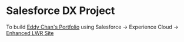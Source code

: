 # Salesforce DX Project

To build [Eddy Chan's Portfolio](https://ChanEddyW-dev-ed.develop.my.site.com/portfolio) using Salesforce &rarr; Experience Cloud &rarr; [Enhanced LWR Site](https://help.salesforce.com/s/articleView?id=sf.exp_cloud_enhanced.htm&type=5)